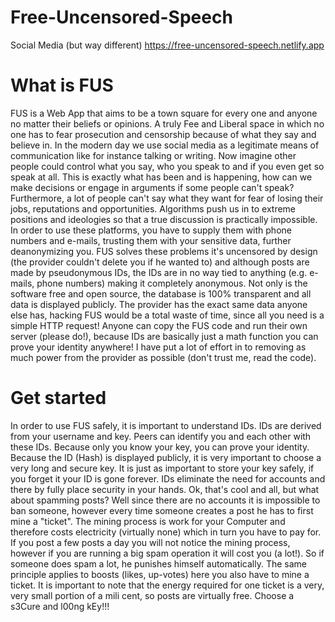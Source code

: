 # Free-Uncensored-Speech
Social Media (but way different)
https://free-uncensored-speech.netlify.app

# What is FUS
FUS is a Web App that aims to be a town square for every one and anyone no matter their beliefs or opinions. A truly Fee and Liberal space in which no one has to fear prosecution and censorship because of what they say and believe in. In the modern day we use social media as a legitimate means of communication like for instance talking or writing. Now imagine other people could control what you say, who you speak to and if you even get so speak at all. This is exactly what has been and is happening, how can we make decisions or engage in arguments if some people can't speak? Furthermore, a lot of people can't say what they want for fear of losing their jobs, reputations and opportunities. Algorithms push us in to extreme positions and ideologies so that a true discussion is practically impossible. In order to use these platforms, you have to supply them with phone numbers and e-mails, trusting them with your sensitive data, further deanonymizing you. FUS solves these problems it's uncensored by design (the provider couldn't delete you if he wanted to) and although posts are made by pseudonymous IDs, the IDs are in no way tied to anything (e.g. e-mails, phone numbers) making it completely anonymous. Not only is the software free and open source, the database is 100% transparent and all data is displayed publicly. The provider has the exact same data anyone else has, hacking FUS would be a total waste of time, since all you need is a simple HTTP request! Anyone can copy the FUS code and run their own server (please do!), because IDs are basically just a math function you can prove your identity anywhere! I have put a lot of effort in to removing as much power from the provider as possible (don't trust me, read the code).

# Get started 
In order to use FUS safely, it is important to understand IDs. IDs are derived from your username and key. Peers can identify you and each other with these IDs. Because only you know your key, you can prove your identity. Because the ID (Hash) is displayed publicly, it is very important to choose a very long and secure key. It is just as important to store your key safely, if you forget it your ID is gone forever. IDs eliminate the need for accounts and there by fully place security in your hands. Ok, that's cool and all, but what about spamming posts? Well since there are no accounts it is impossible to ban someone, however every time someone creates a post he has to first mine a "ticket". The mining process is work for your Computer and therefore costs electricity (virtually none) which in turn you have to pay for. If you post a few posts a day you will not notice the mining process, however if you are running a big spam operation it will cost you (a lot!). So if someone does spam a lot, he punishes himself automatically. The same principle applies to boosts (likes, up-votes) here you also have to mine a ticket. It is important to note that the energy required for one ticket is a very, very small portion of a mili cent, so posts are virtually free.
Choose a s3Cure and l00ng kEy!!!
